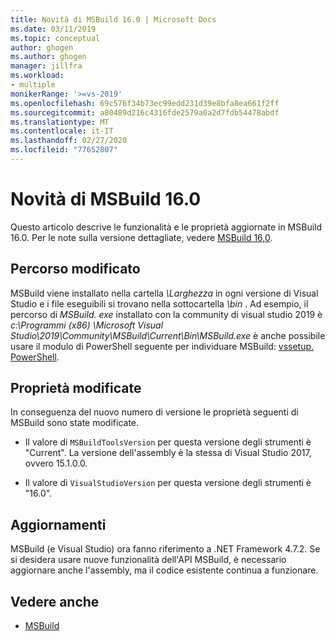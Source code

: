 ```yaml
---
title: Novità di MSBuild 16.0 | Microsoft Docs
ms.date: 03/11/2019
ms.topic: conceptual
author: ghogen
ms.author: ghogen
manager: jillfra
ms.workload:
- multiple
monikerRange: '>=vs-2019'
ms.openlocfilehash: 69c576f34b73ec99edd231d39e8bfa8ea661f2ff
ms.sourcegitcommit: a80489d216c4316fde2579a0a2d7fdb54478abdf
ms.translationtype: MT
ms.contentlocale: it-IT
ms.lasthandoff: 02/27/2020
ms.locfileid: "77652807"
---
```

# <a name="whats-new-in-msbuild-160"></a>Novità di MSBuild 16.0

Questo articolo descrive le funzionalità e le proprietà aggiornate in MSBuild 16.0. Per le note sulla versione dettagliate, vedere [MSBuild 16,0](https://github.com/microsoft/msbuild/releases/tag/v16.0.461.62831).

## <a name="changed-path"></a>Percorso modificato

 MSBuild viene installato nella cartella *\Larghezza* in ogni versione di Visual Studio e i file eseguibili si trovano nella sottocartella *\bin* . Ad esempio, il percorso di *MSBuild. exe* installato con la community di visual studio 2019 è *c:\Programmi (x86) \Microsoft Visual Studio\2019\Community\MSBuild\Current\Bin\MSBuild.exe* è anche possibile usare il modulo di PowerShell seguente per individuare MSBuild: [vssetup. PowerShell](https://github.com/Microsoft/vssetup.powershell).

## <a name="changed-properties"></a>Proprietà modificate

 In conseguenza del nuovo numero di versione le proprietà seguenti di MSBuild sono state modificate.

- Il valore di `MSBuildToolsVersion` per questa versione degli strumenti è "Current". La versione dell'assembly è la stessa di Visual Studio 2017, ovvero 15.1.0.0.

- Il valore di `VisualStudioVersion` per questa versione degli strumenti è "16.0".

## <a name="updates"></a>Aggiornamenti

MSBuild (e Visual Studio) ora fanno riferimento a .NET Framework 4.7.2. Se si desidera usare nuove funzionalità dell'API MSBuild, è necessario aggiornare anche l'assembly, ma il codice esistente continua a funzionare.

## <a name="see-also"></a>Vedere anche

- [MSBuild](../msbuild/msbuild.md)
